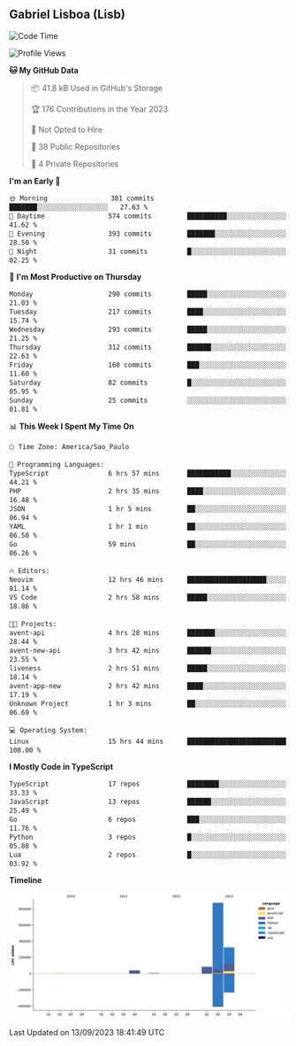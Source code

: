 ## Gabriel Lisboa (Lisb)

<!--START_SECTION:waka-->
![Code Time](http://img.shields.io/badge/Code%20Time-175%20hrs%2027%20mins-blue)

![Profile Views](http://img.shields.io/badge/Profile%20Views-0-blue)

**🐱 My GitHub Data** 

> 📦 41.8 kB Used in GitHub's Storage 
 > 
> 🏆 176 Contributions in the Year 2023
 > 
> 🚫 Not Opted to Hire
 > 
> 📜 38 Public Repositories 
 > 
> 🔑 4 Private Repositories 
 > 
**I'm an Early 🐤** 

```text
🌞 Morning                381 commits         ███████░░░░░░░░░░░░░░░░░░   27.63 % 
🌆 Daytime                574 commits         ██████████░░░░░░░░░░░░░░░   41.62 % 
🌃 Evening                393 commits         ███████░░░░░░░░░░░░░░░░░░   28.50 % 
🌙 Night                  31 commits          █░░░░░░░░░░░░░░░░░░░░░░░░   02.25 % 
```
📅 **I'm Most Productive on Thursday** 

```text
Monday                   290 commits         █████░░░░░░░░░░░░░░░░░░░░   21.03 % 
Tuesday                  217 commits         ████░░░░░░░░░░░░░░░░░░░░░   15.74 % 
Wednesday                293 commits         █████░░░░░░░░░░░░░░░░░░░░   21.25 % 
Thursday                 312 commits         ██████░░░░░░░░░░░░░░░░░░░   22.63 % 
Friday                   160 commits         ███░░░░░░░░░░░░░░░░░░░░░░   11.60 % 
Saturday                 82 commits          █░░░░░░░░░░░░░░░░░░░░░░░░   05.95 % 
Sunday                   25 commits          ░░░░░░░░░░░░░░░░░░░░░░░░░   01.81 % 
```


📊 **This Week I Spent My Time On** 

```text
🕑︎ Time Zone: America/Sao_Paulo

💬 Programming Languages: 
TypeScript               6 hrs 57 mins       ███████████░░░░░░░░░░░░░░   44.21 % 
PHP                      2 hrs 35 mins       ████░░░░░░░░░░░░░░░░░░░░░   16.48 % 
JSON                     1 hr 5 mins         ██░░░░░░░░░░░░░░░░░░░░░░░   06.94 % 
YAML                     1 hr 1 min          ██░░░░░░░░░░░░░░░░░░░░░░░   06.50 % 
Go                       59 mins             ██░░░░░░░░░░░░░░░░░░░░░░░   06.26 % 

🔥 Editors: 
Neovim                   12 hrs 46 mins      ████████████████████░░░░░   81.14 % 
VS Code                  2 hrs 58 mins       █████░░░░░░░░░░░░░░░░░░░░   18.86 % 

🐱‍💻 Projects: 
avent-api                4 hrs 28 mins       ███████░░░░░░░░░░░░░░░░░░   28.44 % 
avent-new-api            3 hrs 42 mins       ██████░░░░░░░░░░░░░░░░░░░   23.55 % 
liveness                 2 hrs 51 mins       █████░░░░░░░░░░░░░░░░░░░░   18.14 % 
avent-app-new            2 hrs 42 mins       ████░░░░░░░░░░░░░░░░░░░░░   17.19 % 
Unknown Project          1 hr 3 mins         ██░░░░░░░░░░░░░░░░░░░░░░░   06.69 % 

💻 Operating System: 
Linux                    15 hrs 44 mins      █████████████████████████   100.00 % 
```

**I Mostly Code in TypeScript** 

```text
TypeScript               17 repos            ████████░░░░░░░░░░░░░░░░░   33.33 % 
JavaScript               13 repos            ██████░░░░░░░░░░░░░░░░░░░   25.49 % 
Go                       6 repos             ███░░░░░░░░░░░░░░░░░░░░░░   11.76 % 
Python                   3 repos             █░░░░░░░░░░░░░░░░░░░░░░░░   05.88 % 
Lua                      2 repos             █░░░░░░░░░░░░░░░░░░░░░░░░   03.92 % 
```



**Timeline**

![Lines of Code chart](https://raw.githubusercontent.com/tenlisboa/tenlisboa/main/assets/bar_graph.png)


 Last Updated on 13/09/2023 18:41:49 UTC
<!--END_SECTION:waka-->
